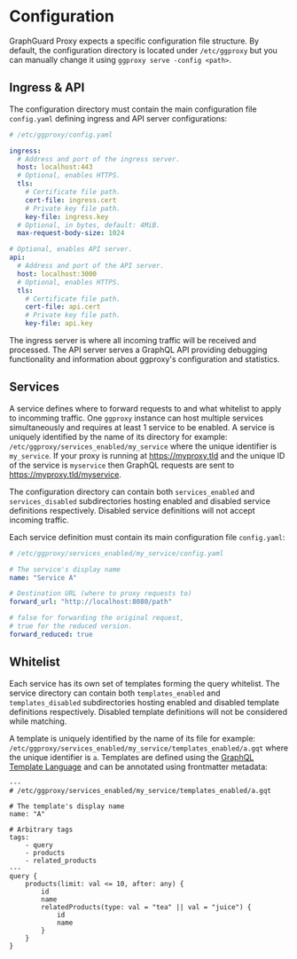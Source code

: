# Configuration

GraphGuard Proxy expects a specific configuration file structure. By default, the configuration directory is located under `/etc/ggproxy` but you can manually change it using `ggproxy serve -config <path>`.

## Ingress & API

The configuration directory must contain the main configuration file `config.yaml` defining ingress and API server configurations:

```yaml
# /etc/ggproxy/config.yaml

ingress:
  # Address and port of the ingress server.
  host: localhost:443
  # Optional, enables HTTPS.
  tls:
    # Certificate file path.
    cert-file: ingress.cert
    # Private key file path.
    key-file: ingress.key
  # Optional, in bytes, default: 4MiB.
  max-request-body-size: 1024

# Optional, enables API server.
api:
  # Address and port of the API server.
  host: localhost:3000
  # Optional, enables HTTPS.
  tls:
    # Certificate file path.
    cert-file: api.cert
    # Private key file path.
    key-file: api.key
```

The ingress server is where all incoming traffic will be received and processed.
The API server serves a GraphQL API providing debugging functionality and information about ggproxy's configuration and statistics.

## Services

A service defines where to forward requests to and what whitelist to apply to incomming traffic. One `ggproxy` instance can host multiple services simultaneously and requires at least 1 service to be enabled. A service is uniquely identified by the name of its directory for example: `/etc/ggproxy/services_enabled/my_service` where the unique identifier is `my_service`. If your proxy is running at https://myproxy.tld and the unique ID of the service is `myservice` then GraphQL requests are sent to https://myproxy.tld/myservice.

The configuration directory can contain both `services_enabled` and `services_disabled` subdirectories hosting enabled and disabled service definitions respectively. Disabled service definitions will not accept incoming traffic.

Each service definition must contain its main configuration file `config.yaml`:

```yaml
# /etc/ggproxy/services_enabled/my_service/config.yaml

# The service's display name
name: "Service A"

# Destination URL (where to proxy requests to)
forward_url: "http://localhost:8080/path"

# false for forwarding the original request,
# true for the reduced version.
forward_reduced: true
```

## Whitelist

Each service has its own set of templates forming the query whitelist. The service directory can contain both `templates_enabled` and `templates_disabled` subdirectories hosting enabled and disabled template definitions respectively.
Disabled template definitions will not be considered while matching.

A template is uniquely identified by the name of its file for example: `/etc/ggproxy/services_enabled/my_service/templates_enabled/a.gqt` where the unique identifier is `a`.
Templates are defined using the [GraphQL Template Language](gqt) and can be annotated using frontmatter metadata:

```
---
# /etc/ggproxy/services_enabled/my_service/templates_enabled/a.gqt

# The template's display name
name: "A"

# Arbitrary tags
tags:
    - query
    - products
    - related_products
---
query {
    products(limit: val <= 10, after: any) {
        id
        name
        relatedProducts(type: val = "tea" || val = "juice") {
            id
            name
        }
    }
}
```
